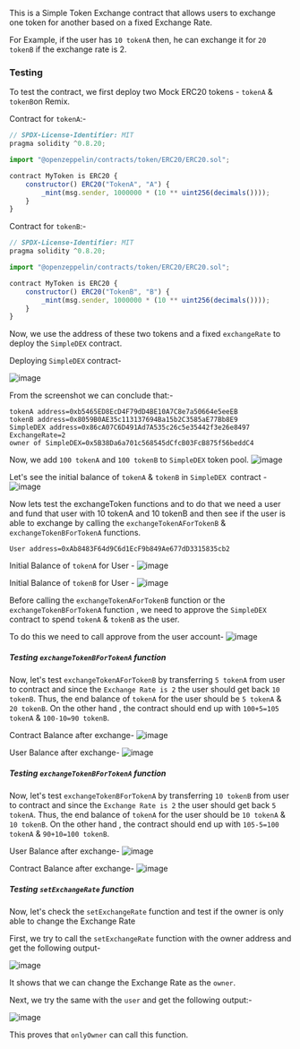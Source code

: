 
This is a Simple Token Exchange contract that allows users to exchange one token for another based on a fixed Exchange Rate.

For Example, if the user has `10 tokenA` then, he can exchange it for `20 tokenB` if the exchange rate is 2.


### Testing

To test the contract, we first deploy two Mock ERC20 tokens - `tokenA` & `tokenB`on Remix.

Contract for `tokenA`:-

```js
// SPDX-License-Identifier: MIT
pragma solidity ^0.8.20;

import "@openzeppelin/contracts/token/ERC20/ERC20.sol";

contract MyToken is ERC20 {
    constructor() ERC20("TokenA", "A") {
        _mint(msg.sender, 1000000 * (10 ** uint256(decimals())));
    }
}
```

Contract for `tokenB`:-
```js
// SPDX-License-Identifier: MIT
pragma solidity ^0.8.20;

import "@openzeppelin/contracts/token/ERC20/ERC20.sol";

contract MyToken is ERC20 {
    constructor() ERC20("TokenB", "B") {
        _mint(msg.sender, 1000000 * (10 ** uint256(decimals())));
    }
}
```

Now, we use the address of these two tokens and a fixed `exchangeRate` to deploy the `SimpleDEX` contract.

Deploying `SimpleDEX` contract-

![image](https://github.com/user-attachments/assets/7ee3b0e2-70d7-4131-a725-f5e0c28fb90e)


From the screenshot we can conclude that:-
```
tokenA address=0xb5465ED8EcD4F79dD4BE10A7C8e7a50664e5eeEB
tokenB address=0x8059B0AE35c113137694Ba15b2C3585aE77Bb8E9
SimpleDEX address=0x86cA07C6D491Ad7A535c26c5e35442f3e26e8497
ExchangeRate=2
owner of SimpleDEX=0x5B38Da6a701c568545dCfcB03FcB875f56beddC4
```

Now, we add `100 tokenA` and `100 tokenB` to `SimpleDEX` token pool.
![image](https://github.com/user-attachments/assets/b3b38c4f-3e2a-4005-ae20-433857f74de4)


Let's see the initial balance of `tokenA` & `tokenB` in `SimpleDEX `contract -
![image](https://github.com/user-attachments/assets/e779bdfe-c34c-43a3-9dec-3b06b504c8e2)


Now lets test the exchangeToken functions and to do that we need a user and fund that user with 10 tokenA and 10 tokenB and then see if the user is able to exchange by calling the `exchangeTokenAForTokenB` & `exchangeTokenBForTokenA` functions.

```
User address=0xAb8483F64d9C6d1EcF9b849Ae677dD3315835cb2
```

Initial Balance of `tokenA` for User -
![image](https://github.com/user-attachments/assets/07eb029e-b4f2-47ec-88c0-a4cb5f45e4e2)


Initial Balance of `tokenB` for User -
![image](https://github.com/user-attachments/assets/1384accb-31f9-447a-8024-0ac845b6965e)


Before calling the `exchangeTokenAForTokenB` function or the `exchangeTokenBForTokenA` function , we need to approve the `SimpleDEX` contract to spend `tokenA` & `tokenB` as the user.

To do this we need to call approve from the user account-
![image](https://github.com/user-attachments/assets/439619bd-660d-4f15-89f2-44e9482abd68)

##### Testing `exchangeTokenBForTokenA` function

Now, let's test `exchangeTokenAForTokenB` by transferring `5 tokenA` from user to contract and since the `Exchange Rate is 2` the user should get back `10 tokenB`. Thus, the end balance of `tokenA` for the user should be `5 tokenA` &` 20 tokenB`. On the other hand , the contract should end up with `100+5=105 tokenA` & `100-10=90 tokenB`.

Contract Balance after exchange-
![image](https://github.com/user-attachments/assets/27fa3f12-5735-439d-839c-004e471383c6)


User Balance after exchange-
![image](https://github.com/user-attachments/assets/7a67c7d9-2423-4863-9665-1aa1ab75328c)


##### Testing `exchangeTokenBForTokenA` function

Now, let's test `exchangeTokenBForTokenA` by transferring `10 tokenB` from user to contract and since the `Exchange Rate is 2` the user should get back `5 tokenA`. Thus, the end balance of `tokenA` for the user should be `10 tokenA` & `10 tokenB`. On the other hand , the contract should end up with `105-5=100 tokenA` & `90+10=100 tokenB`.

User Balance after exchange-
![image](https://github.com/user-attachments/assets/b0f0643f-5f17-4d37-bf72-b62c0353d5cf)

Contract Balance after exchange-
![image](https://github.com/user-attachments/assets/929075ac-7f31-4c00-bac5-3191af06eb5b)




##### Testing `setExchangeRate` function 

Now, let's check the `setExchangeRate` function and test if the owner is only able to change the Exchange Rate

First, we try to call the `setExchangeRate` function with the owner address and get the following output-

![image](https://github.com/user-attachments/assets/cb133979-164c-4b77-aa68-431c838d3d22)


It shows that we can change the Exchange Rate as the `owner`.

Next, we try the same with the `user` and get the following output:-

![image](https://github.com/user-attachments/assets/5593c4c7-4a75-4f5d-b246-d2b27c650a4d)


This proves that `onlyOwner` can call this function.
